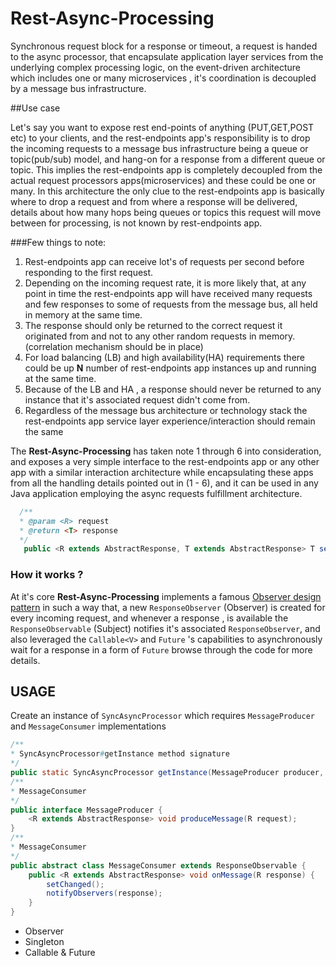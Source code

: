 # Rest-Async-Processing

Synchronous request block for a response or timeout, a request is handed to the async processor, that encapsulate application layer services from
the underlying complex processing logic, on the event-driven architecture which includes one or many microservices , it's coordination is decoupled by a message bus infrastructure.

##Use case

Let's say you want to expose rest end-points of anything (PUT,GET,POST etc) to your clients, and the rest-endpoints app's responsibility is to drop the incoming requests to a message bus 
infrastructure being a queue or topic(pub/sub) model, and hang-on for a response from a different queue or topic.
This implies the rest-endpoints app is completely decoupled from the actual request processors apps(microservices) and these could be one or many.
In this architecture the only clue to the rest-endpoints app is basically where to drop a request and from where a response will be delivered, details about how many hops being queues or topics this request will move between for processing, is not known by rest-endpoints app.

###Few things to note:
 1. Rest-endpoints app can receive lot's of requests per second before responding to the first request.
 2. Depending on the incoming request rate, it is more likely that, at any point in time the rest-endpoints app will have received many requests and few responses to some of requests from the message bus, all held in memory at the same time.
 3. The response should only be returned to the correct request it originated from and not to any other random requests in memory.(correlation mechanism should be in place)
 4. For load balancing (LB) and high availability(HA) requirements there could be up **N** number of rest-endpoints app instances up and running at the same time.
 5. Because of the LB and HA , a response should never be returned to any instance that it's associated request didn't come from.
 6. Regardless of the message bus architecture or technology stack the rest-endpoints app service layer experience/interaction should remain the same 

The **Rest-Async-Processing** has taken note 1 through 6 into consideration, and exposes a very simple interface to the rest-endpoints app or any other app with a similar interaction architecture 
 while encapsulating these apps from all the handling details pointed out in (1 - 6), and it can be used in any Java application employing the async requests fulfillment architecture.
```java
  /**
  * @param <R> request
  * @return <T> response
  */
   public <R extends AbstractResponse, T extends AbstractResponse> T sendAndReceive(R request, long timeout)
```
### How it works ?
At it's core **Rest-Async-Processing** implements a famous [Observer design pattern](https://en.wikipedia.org/wiki/Observer_pattern) in such a way that,
a new `ResponseObserver` (Observer) is created for every incoming request, and whenever a response , is available the `ResponseObservable` (Subject) notifies it's associated `ResponseObserver`, and 
also leveraged the `Callable<V>` and `Future` 's capabilities to asynchronously wait for a response in a form of `Future` browse through the code for more details.




## USAGE
Create an instance of `SyncAsyncProcessor` which requires `MessageProducer` and `MessageConsumer` implementations
```java
/**
* SyncAsyncProcessor#getInstance method signature
*/
public static SyncAsyncProcessor getInstance(MessageProducer producer, MessageConsumer messageConsumer);
/**
* MessageConsumer
*/
public interface MessageProducer {
    <R extends AbstractResponse> void produceMessage(R request);
}
/**
* MessageConsumer
*/
public abstract class MessageConsumer extends ResponseObservable {
    public <R extends AbstractResponse> void onMessage(R response) {
        setChanged();
        notifyObservers(response);
    }
}
```
- Observer
- Singleton
- Callable & Future